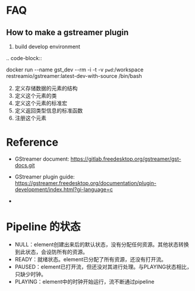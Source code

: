 FAQ
===============

How to make a gstreamer plugin
-----------------------------------------
1) build develop environment

.. code-block::

   docker run --name gst_dev --rm -i -t -v `pwd`:/workspace restreamio/gstreamer:latest-dev-with-source /bin/bash

2) 定义存储数据的元素的结构
3) 定义这个元素的类
4) 定义这个元素的标准宏
5) 定义返回类型信息的标准函数
6) 注册这个元素


Reference
==============
* GStreamer document: https://gitlab.freedesktop.org/gstreamer/gst-docs.git
* GStreamer plugin guide: https://gstreamer.freedesktop.org/documentation/plugin-development/index.html?gi-language=c

* 


# Pipeline 的状态

* NULL：element创建出来后的默认状态，没有分配任何资源。其他状态转换到此状态，会设防所有的资源。
* READY：就绪状态。element已分配了所有资源，还没有打开流。
* PAUSED：element已打开流，但还没对其进行处理。与PLAYING状态相比，只缺少时钟。
* PLAYING：element中的时钟开始运行，流不断通过pipeline
